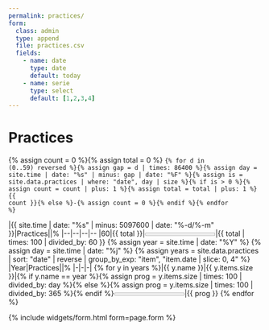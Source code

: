 ```yaml
---
permalink: practices/
form:
  class: admin
  type: append
  file: practices.csv
  fields:
    - name: date
      type: date
      default: today
    - name: serie
      type: select
      default: [1,2,3,4]
---
```

Practices
=========

{% assign count = 0 %}{% assign total = 0 %}
<code>{% for d in (0..59) reversed %}{% assign gap = d | times: 86400 %}{% assign day = site.time | date: "%s" | minus: gap | date: "%F" %}{% assign is = site.data.practices | where: "date", day | size %}{% if is > 0 %}{% assign count = count | plus: 1 %}{% assign total = total | plus: 1 %}{{ count }}{% else %}-{% assign count = 0 %}{% endif %}{% endfor %}</code>

|{{ site.time | date: "%s" | minus: 5097600 | date: "%-d/%-m" }}|Practices||%
|--|--|--|--
|60|{{ total }}|<progress max="60" value="{{ total }}"></progress>|{{ total | times: 100 | divided_by: 60 }}
{% assign year = site.time | date: "%Y" %}
{% assign day = site.time | date: "%j" %}
{% assign years = site.data.practices | sort: "date" | reverse | group_by_exp: "item", "item.date | slice: 0, 4" %}
|Year|Practices||%
|-|-|-|
{% for y in years %}|{{ y.name }}|{{ y.items.size }}|{% if y.name == year %}{% assign prog = y.items.size | times: 100 | divided_by: day %}{% else %}{% assign prog = y.items.size | times: 100 | divided_by: 365 %}{% endif %}<progress max="100" value="{{ prog }}"></progress>|{{ prog }}
{% endfor %}

{% include widgets/form.html form=page.form %}